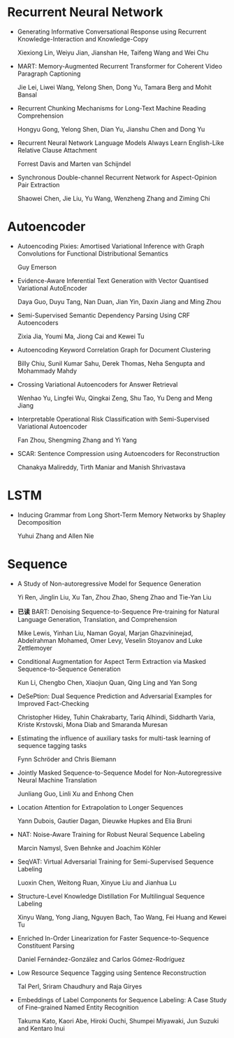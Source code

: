 # Recurrent Neural Network 

+ Generating Informative Conversational Response using Recurrent Knowledge-Interaction and Knowledge-Copy

  Xiexiong Lin, Weiyu Jian, Jianshan He, Taifeng Wang and Wei Chu

+ MART: Memory-Augmented Recurrent Transformer for Coherent Video Paragraph Captioning

  Jie Lei, Liwei Wang, Yelong Shen, Dong Yu, Tamara Berg and Mohit Bansal

+ Recurrent Chunking Mechanisms for Long-Text Machine Reading Comprehension

  Hongyu Gong, Yelong Shen, Dian Yu, Jianshu Chen and Dong Yu

+ Recurrent Neural Network Language Models Always Learn English-Like Relative Clause Attachment

  Forrest Davis and Marten van Schijndel

+ Synchronous Double-channel Recurrent Network for Aspect-Opinion Pair Extraction

  Shaowei Chen, Jie Liu, Yu Wang, Wenzheng Zhang and Ziming Chi

# Autoencoder

+ Autoencoding Pixies: Amortised Variational Inference with Graph Convolutions for Functional Distributional Semantics

  Guy Emerson

+ Evidence-Aware Inferential Text Generation with Vector Quantised Variational AutoEncoder

  Daya Guo, Duyu Tang, Nan Duan, Jian Yin, Daxin Jiang and Ming Zhou

+ Semi-Supervised Semantic Dependency Parsing Using CRF Autoencoders

  Zixia Jia, Youmi Ma, Jiong Cai and Kewei Tu

+ Autoencoding Keyword Correlation Graph for Document Clustering

  Billy Chiu, Sunil Kumar Sahu, Derek Thomas, Neha Sengupta and Mohammady Mahdy

+ Crossing Variational Autoencoders for Answer Retrieval

  Wenhao Yu, Lingfei Wu, Qingkai Zeng, Shu Tao, Yu Deng and Meng Jiang

+ Interpretable Operational Risk Classification with Semi-Supervised Variational Autoencoder

  Fan Zhou, Shengming Zhang and Yi Yang

+ SCAR: Sentence Compression using Autoencoders for Reconstruction

  Chanakya Malireddy, Tirth Maniar and Manish Shrivastava

# LSTM

+ Inducing Grammar from Long Short-Term Memory Networks by Shapley Decomposition

  Yuhui Zhang and Allen Nie

# Sequence

+ A Study of Non-autoregressive Model for Sequence Generation

  Yi Ren, Jinglin Liu, Xu Tan, Zhou Zhao, Sheng Zhao and Tie-Yan Liu

+ **已读** BART: Denoising Sequence-to-Sequence Pre-training for Natural Language Generation, Translation, and Comprehension

  Mike Lewis, Yinhan Liu, Naman Goyal, Marjan Ghazvininejad, Abdelrahman Mohamed, Omer Levy, Veselin Stoyanov and Luke Zettlemoyer

+ Conditional Augmentation for Aspect Term Extraction via Masked Sequence-to-Sequence Generation

  Kun Li, Chengbo Chen, Xiaojun Quan, Qing Ling and Yan Song

+ DeSePtion: Dual Sequence Prediction and Adversarial Examples for Improved Fact-Checking

  Christopher Hidey, Tuhin Chakrabarty, Tariq Alhindi, Siddharth Varia, Kriste Krstovski, Mona Diab and Smaranda Muresan

+ Estimating the influence of auxiliary tasks for multi-task learning of sequence tagging tasks

  Fynn Schröder and Chris Biemann

+ Jointly Masked Sequence-to-Sequence Model for Non-Autoregressive Neural Machine Translation

  Junliang Guo, Linli Xu and Enhong Chen

+ Location Attention for Extrapolation to Longer Sequences

  Yann Dubois, Gautier Dagan, Dieuwke Hupkes and Elia Bruni

+ NAT: Noise-Aware Training for Robust Neural Sequence Labeling

  Marcin Namysl, Sven Behnke and Joachim Köhler

+ SeqVAT: Virtual Adversarial Training for Semi-Supervised Sequence Labeling

  Luoxin Chen, Weitong Ruan, Xinyue Liu and Jianhua Lu

+ Structure-Level Knowledge Distillation For Multilingual Sequence Labeling

  Xinyu Wang, Yong Jiang, Nguyen Bach, Tao Wang, Fei Huang and Kewei Tu

+ Enriched In-Order Linearization for Faster Sequence-to-Sequence Constituent Parsing

  Daniel Fernández-González and Carlos Gómez-Rodríguez

+ Low Resource Sequence Tagging using Sentence Reconstruction

  Tal Perl, Sriram Chaudhury and Raja Giryes

+ Embeddings of Label Components for Sequence Labeling: A Case Study of Fine-grained Named Entity Recognition

  Takuma Kato, Kaori Abe, Hiroki Ouchi, Shumpei Miyawaki, Jun Suzuki and Kentaro Inui
